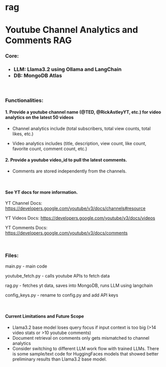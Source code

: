 # rag
<h1>Youtube Channel Analytics and Comments RAG </h1>

<h3>Core:<h3>

- LLM: Llama3.2 using Ollama and LangChain</br>
- DB: MongoDB Atlas

</br>
<h3>Functionalities:</h3>

<h4>1. Provide a youtube channel name (@TED, @RickAstleyYT, etc.) for video analytics on the latest 50 videos </h4>

- Channel analytics include (total subscribers, total view counts, total likes, etc.)

- Video analytics includes (title, description, view count, like count, favorite count, comment count, etc.)

<h4> 2. Provide a youtube video_id to pull the latest comments. </h4>

- Comments are stored independently from the channels.

</br>
<h4>See YT docs for more information.</h4>

YT Channel Docs: https://developers.google.com/youtube/v3/docs/channels#resource

YT Videos Docs: https://developers.google.com/youtube/v3/docs/videos

YT Comments Docs: https://developers.google.com/youtube/v3/docs/comments

</br>

<h3>Files:</h3>

main.py - main code

youtube_fetch.py - calls youtube APIs to fetch data

rag.py - fetches yt data, saves into MongoDB, runs LLM using langchain

config_keys.py - rename to config.py and add API keys

</br>
<h4> Current Limitations and Future Scope </h4>

- Llama3.2 base model loses query focus if input context is too big (>14 video stats or >10 youtube comments)
- Document retrieval on comments only gets mismatched to channel analytics
- Consider switching to different LLM work flow with trained LLMs. There is some sample/text code for HuggingFaces models that showed better preliminary results than Llama3.2 base model.